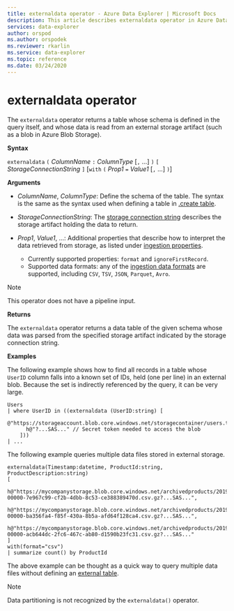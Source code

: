 ```yaml
---
title: externaldata operator - Azure Data Explorer | Microsoft Docs
description: This article describes externaldata operator in Azure Data Explorer.
services: data-explorer
author: orspod
ms.author: orspodek
ms.reviewer: rkarlin
ms.service: data-explorer
ms.topic: reference
ms.date: 03/24/2020
---
```

# externaldata operator

The `externaldata` operator returns a table whose schema is defined in the query itself,
and whose data is read from an external storage artifact (such as a blob in
Azure Blob Storage).

**Syntax**

`externaldata` `(` *ColumnName* `:` *ColumnType* [`,` ...] `)` `[` *StorageConnectionString* `]` [`with` `(` *Prop1* `=` *Value1* [`,` ...] `)`]

**Arguments**

* *ColumnName*, *ColumnType*: Define the schema of the table.
  The syntax is the same as the syntax used when defining a table in [.create table](../management/create-table-command.md).

* *StorageConnectionString*: The [storage connection string](../api/connection-strings/storage.md)
  describes the storage artifact holding the data to return.

* *Prop1*, *Value1*, ...: Additional properties that describe how to interpret
  the data retrieved from storage, as listed under [ingestion properties](../../ingestion-properties.md).
    * Currently supported properties: `format` and `ignoreFirstRecord`.
    * Supported data formats: any of the [ingestion data formats](../../ingestion-supported-formats.md)
      are supported, including `CSV`, `TSV`, `JSON`, `Parquet`, `Avro`.

> [!NOTE]
> This operator does not have a pipeline input.

**Returns**

The `externaldata` operator returns a data table of the given schema
whose data was parsed from the specified storage artifact
indicated by the storage connection string.

**Examples**

The following example shows how to find all records in a table whose
`UserID` column falls into a known set of IDs, held (one per line) in an external blob.
Because the set is indirectly referenced by the query, it can be very large.

```kusto
Users
| where UserID in ((externaldata (UserID:string) [
    @"https://storageaccount.blob.core.windows.net/storagecontainer/users.txt"
      h@"?...SAS..." // Secret token needed to access the blob
    ]))
| ...
```

The following example queries multiple data files stored in external storage.

```kusto
externaldata(Timestamp:datetime, ProductId:string, ProductDescription:string)
[
  h@"https://mycompanystorage.blob.core.windows.net/archivedproducts/2019/01/01/part-00000-7e967c99-cf2b-4dbb-8c53-ce388389470d.csv.gz?...SAS...",
  h@"https://mycompanystorage.blob.core.windows.net/archivedproducts/2019/01/02/part-00000-ba356fa4-f85f-430a-8b5a-afd64f128ca4.csv.gz?...SAS...",
  h@"https://mycompanystorage.blob.core.windows.net/archivedproducts/2019/01/03/part-00000-acb644dc-2fc6-467c-ab80-d1590b23fc31.csv.gz?...SAS..."
]
with(format="csv")
| summarize count() by ProductId
```

The above example can be thought as a quick way to query multiple data files without defining an [external table](schema-entities/externaltables.md). 

>[!NOTE]
>Data partitioning is not recognized by the `externaldata()` operator.
